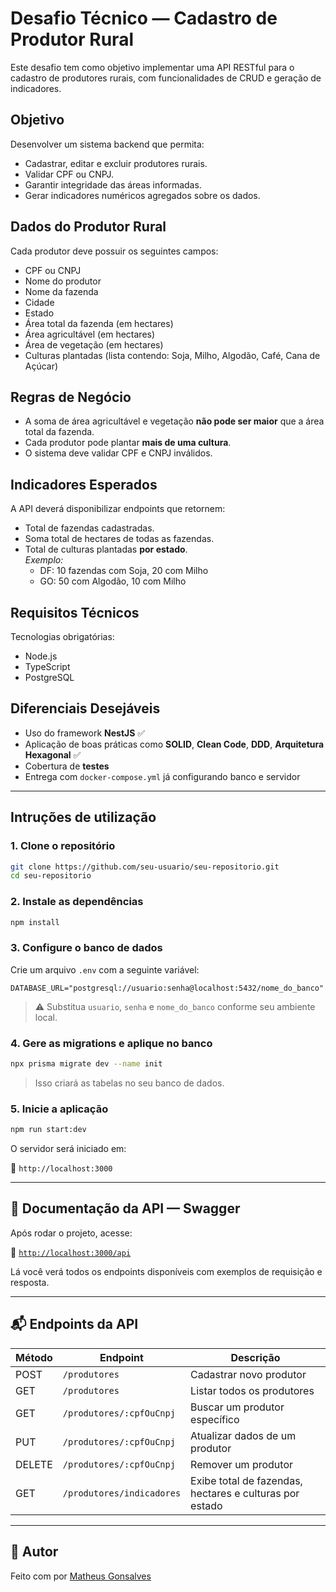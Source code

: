 # Desafio Técnico — Cadastro de Produtor Rural

Este desafio tem como objetivo implementar uma API RESTful para o cadastro de produtores rurais, com funcionalidades de CRUD e geração de indicadores.

## Objetivo

Desenvolver um sistema backend que permita:

- Cadastrar, editar e excluir produtores rurais.
- Validar CPF ou CNPJ.
- Garantir integridade das áreas informadas.
- Gerar indicadores numéricos agregados sobre os dados.

## Dados do Produtor Rural

Cada produtor deve possuir os seguintes campos:

- CPF ou CNPJ
- Nome do produtor
- Nome da fazenda
- Cidade
- Estado
- Área total da fazenda (em hectares)
- Área agricultável (em hectares)
- Área de vegetação (em hectares)
- Culturas plantadas (lista contendo: Soja, Milho, Algodão, Café, Cana de Açúcar)

## Regras de Negócio

- A soma de área agricultável e vegetação **não pode ser maior** que a área total da fazenda.
- Cada produtor pode plantar **mais de uma cultura**.
- O sistema deve validar CPF e CNPJ inválidos.

## Indicadores Esperados

A API deverá disponibilizar endpoints que retornem:

- Total de fazendas cadastradas.
- Soma total de hectares de todas as fazendas.
- Total de culturas plantadas **por estado**.  
  *Exemplo:*  
  - DF: 10 fazendas com Soja, 20 com Milho  
  - GO: 50 com Algodão, 10 com Milho

## Requisitos Técnicos

Tecnologias obrigatórias:

- Node.js
- TypeScript
- PostgreSQL

## Diferenciais Desejáveis

- Uso do framework **NestJS** ✅
- Aplicação de boas práticas como **SOLID**, **Clean Code**, **DDD**, **Arquitetura Hexagonal** ✅
- Cobertura de **testes** 
- Entrega com `docker-compose.yml` já configurando banco e servidor

---

## Intruções de utilização

### 1. Clone o repositório

```bash
git clone https://github.com/seu-usuario/seu-repositorio.git
cd seu-repositorio
```

### 2. Instale as dependências

```bash
npm install
```

### 3. Configure o banco de dados

Crie um arquivo `.env` com a seguinte variável:

```env
DATABASE_URL="postgresql://usuario:senha@localhost:5432/nome_do_banco"
```

> ⚠️ Substitua `usuario`, `senha` e `nome_do_banco` conforme seu ambiente local.

### 4. Gere as migrations e aplique no banco

```bash
npx prisma migrate dev --name init
```

> Isso criará as tabelas no seu banco de dados.

### 5. Inicie a aplicação

```bash
npm run start:dev
```

O servidor será iniciado em:

📍 `http://localhost:3000`

---

## 📘 Documentação da API — Swagger

Após rodar o projeto, acesse:

🔗 [`http://localhost:3000/api`](http://localhost:3000/api)

Lá você verá todos os endpoints disponíveis com exemplos de requisição e resposta.

---

## 📬 Endpoints da API

| Método | Endpoint                 | Descrição                        |
|--------|--------------------------|----------------------------------|
| POST   | `/produtores`            | Cadastrar novo produtor          |
| GET    | `/produtores`            | Listar todos os produtores       |
| GET    | `/produtores/:cpfOuCnpj` | Buscar um produtor específico    |
| PUT    | `/produtores/:cpfOuCnpj` | Atualizar dados de um produtor   |
| DELETE | `/produtores/:cpfOuCnpj` | Remover um produtor              |
| GET    | `/produtores/indicadores` | Exibe total de fazendas, hectares e culturas por estado |


---

## 📎 Autor

Feito com por [Matheus Gonsalves](https://github.com/Matheusgonsalves)

